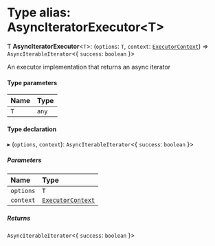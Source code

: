 # Type alias: AsyncIteratorExecutor\<T\>

Ƭ **AsyncIteratorExecutor**\<`T`\>: (`options`: `T`, `context`: [`ExecutorContext`](../../reference/core-api/devkit/documents/ExecutorContext)) => `AsyncIterableIterator`\<\{ `success`: `boolean` }\>

An executor implementation that returns an async iterator

#### Type parameters

| Name | Type  |
| :--- | :---- |
| `T`  | `any` |

#### Type declaration

▸ (`options`, `context`): `AsyncIterableIterator`\<\{ `success`: `boolean` }\>

##### Parameters

| Name      | Type                                                                           |
| :-------- | :----------------------------------------------------------------------------- |
| `options` | `T`                                                                            |
| `context` | [`ExecutorContext`](../../reference/core-api/devkit/documents/ExecutorContext) |

##### Returns

`AsyncIterableIterator`\<\{ `success`: `boolean` }\>
